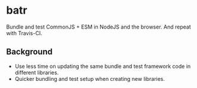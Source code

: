 # batr
Bundle and test CommonJS + ESM in NodeJS and the browser. And repeat with Travis-CI.

## Background
* Use less time on updating the same bundle and test framework code in different libraries.
* Quicker bundling and test setup when creating new libraries.
